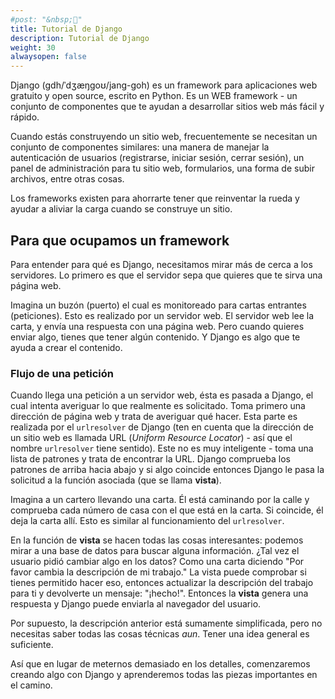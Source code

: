 ```yaml
---
#post: "&nbsp;👋"
title: Tutorial de Django
description: Tutorial de Django
weight: 30
alwaysopen: false
---
```


Django (gdh/ˈdʒæŋɡoʊ/jang-goh) es un framework para aplicaciones web gratuito y open source, escrito en Python. Es un WEB framework - un conjunto de componentes que te ayudan a desarrollar sitios web más fácil y rápido.

Cuando estás construyendo un sitio web, frecuentemente se necesitan un conjunto de componentes similares: una manera de manejar la autenticación de usuarios (registrarse, iniciar sesión, cerrar sesión), un panel de administración para tu sitio web, formularios, una forma de subir archivos, entre otras cosas.

Los frameworks existen para ahorrarte tener que reinventar la rueda y ayudar a aliviar la carga cuando se construye un sitio.

## Para que ocupamos un framework

Para entender para qué es Django, necesitamos mirar más de cerca a los servidores. Lo primero es que el servidor sepa que quieres que te sirva una página web.

Imagina un buzón (puerto) el cual es monitoreado para cartas entrantes (peticiones). Esto es realizado por un servidor web. El servidor web lee la carta, y envía una respuesta con una página web. Pero cuando quieres enviar algo, tienes que tener algún contenido. Y Django es algo que te ayuda a crear el contenido.

### Flujo de una petición

Cuando llega una petición a un servidor web, ésta es pasada a Django, el cual intenta averiguar lo que realmente es solicitado. Toma primero una dirección de página web y trata de averiguar qué hacer. Esta parte es realizada por el `urlresolver` de Django (ten en cuenta que la dirección de un sitio web es llamada URL (_Uniform Resource Locator_) - así que el nombre `urlresolver` tiene sentido). Este no es muy inteligente - toma una lista de patrones y trata de encontrar la URL. Django comprueba los patrones de arriba hacia abajo y si algo coincide entonces Django le pasa la solicitud a la función asociada (que se llama **vista**).

Imagina a un cartero llevando una carta. Él está caminando por la calle y comprueba cada número de casa con el que está en la carta. Si coincide, él deja la carta allí. Esto es similar al funcionamiento del `urlresolver`.

En la función de **vista** se hacen todas las cosas interesantes: podemos mirar a una base de datos para buscar alguna información. ¿Tal vez el usuario pidió cambiar algo en los datos? Como una carta diciendo "Por favor cambia la descripción de mi trabajo." La vista puede comprobar si tienes permitido hacer eso, entonces actualizar la descripción del trabajo para ti y devolverte un mensaje: "¡hecho!". Entonces la **vista** genera una respuesta y Django puede enviarla al navegador del usuario.

Por supuesto, la descripción anterior está sumamente simplificada, pero no necesitas saber todas las cosas técnicas _aun_. Tener una idea general es suficiente.

Así que en lugar de meternos demasiado en los detalles, comenzaremos creando algo con Django y aprenderemos todas las piezas importantes en el camino.
